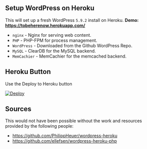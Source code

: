 ## Setup WordPress on Heroku

This will set up a fresh WordPress `5.9.2` install on Heroku. 
**Demo: https://tobeherenow.herokuapp.com/**

* `nginx` - Nginx for serving web content.
* `PHP` - PHP-FPM for process management.
* `WordPress` - Downloaded from the Github WordPress Repo.
* `MySQL` - ClearDB for the MySQL backend.
* `MemCachier` - MemCachier for the memcached backend.

## Heroku Button

Use the Deploy to Heroku button

[![Deploy](https://www.herokucdn.com/deploy/button.svg)](https://heroku.com/deploy)


## Sources

This would not have been possible without the work and resources provided by the following people:

* https://github.com/PhilippHeuer/wordpress-heroku
* https://github.com/ellefsen/wordpress-heroku-php